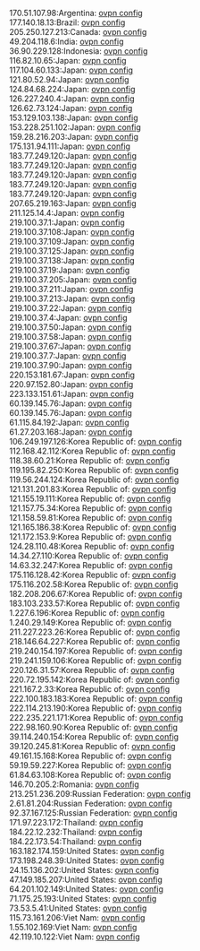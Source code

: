 170.51.107.98:Argentina: [ovpn config](vpn/170_51_107_98.ovpn)  
177.140.18.13:Brazil: [ovpn config](vpn/177_140_18_13.ovpn)  
205.250.127.213:Canada: [ovpn config](vpn/205_250_127_213.ovpn)  
49.204.118.6:India: [ovpn config](vpn/49_204_118_6.ovpn)  
36.90.229.128:Indonesia: [ovpn config](vpn/36_90_229_128.ovpn)  
116.82.10.65:Japan: [ovpn config](vpn/116_82_10_65.ovpn)  
117.104.60.133:Japan: [ovpn config](vpn/117_104_60_133.ovpn)  
121.80.52.94:Japan: [ovpn config](vpn/121_80_52_94.ovpn)  
124.84.68.224:Japan: [ovpn config](vpn/124_84_68_224.ovpn)  
126.227.240.4:Japan: [ovpn config](vpn/126_227_240_4.ovpn)  
126.62.73.124:Japan: [ovpn config](vpn/126_62_73_124.ovpn)  
153.129.103.138:Japan: [ovpn config](vpn/153_129_103_138.ovpn)  
153.228.251.102:Japan: [ovpn config](vpn/153_228_251_102.ovpn)  
159.28.216.203:Japan: [ovpn config](vpn/159_28_216_203.ovpn)  
175.131.94.111:Japan: [ovpn config](vpn/175_131_94_111.ovpn)  
183.77.249.120:Japan: [ovpn config](vpn/183_77_249_120.ovpn)  
183.77.249.120:Japan: [ovpn config](vpn/183_77_249_120.ovpn)  
183.77.249.120:Japan: [ovpn config](vpn/183_77_249_120.ovpn)  
183.77.249.120:Japan: [ovpn config](vpn/183_77_249_120.ovpn)  
183.77.249.120:Japan: [ovpn config](vpn/183_77_249_120.ovpn)  
207.65.219.163:Japan: [ovpn config](vpn/207_65_219_163.ovpn)  
211.125.14.4:Japan: [ovpn config](vpn/211_125_14_4.ovpn)  
219.100.37.1:Japan: [ovpn config](vpn/219_100_37_1.ovpn)  
219.100.37.108:Japan: [ovpn config](vpn/219_100_37_108.ovpn)  
219.100.37.109:Japan: [ovpn config](vpn/219_100_37_109.ovpn)  
219.100.37.125:Japan: [ovpn config](vpn/219_100_37_125.ovpn)  
219.100.37.138:Japan: [ovpn config](vpn/219_100_37_138.ovpn)  
219.100.37.19:Japan: [ovpn config](vpn/219_100_37_19.ovpn)  
219.100.37.205:Japan: [ovpn config](vpn/219_100_37_205.ovpn)  
219.100.37.211:Japan: [ovpn config](vpn/219_100_37_211.ovpn)  
219.100.37.213:Japan: [ovpn config](vpn/219_100_37_213.ovpn)  
219.100.37.22:Japan: [ovpn config](vpn/219_100_37_22.ovpn)  
219.100.37.4:Japan: [ovpn config](vpn/219_100_37_4.ovpn)  
219.100.37.50:Japan: [ovpn config](vpn/219_100_37_50.ovpn)  
219.100.37.58:Japan: [ovpn config](vpn/219_100_37_58.ovpn)  
219.100.37.67:Japan: [ovpn config](vpn/219_100_37_67.ovpn)  
219.100.37.7:Japan: [ovpn config](vpn/219_100_37_7.ovpn)  
219.100.37.90:Japan: [ovpn config](vpn/219_100_37_90.ovpn)  
220.153.181.67:Japan: [ovpn config](vpn/220_153_181_67.ovpn)  
220.97.152.80:Japan: [ovpn config](vpn/220_97_152_80.ovpn)  
223.133.151.61:Japan: [ovpn config](vpn/223_133_151_61.ovpn)  
60.139.145.76:Japan: [ovpn config](vpn/60_139_145_76.ovpn)  
60.139.145.76:Japan: [ovpn config](vpn/60_139_145_76.ovpn)  
61.115.84.192:Japan: [ovpn config](vpn/61_115_84_192.ovpn)  
61.27.203.168:Japan: [ovpn config](vpn/61_27_203_168.ovpn)  
106.249.197.126:Korea Republic of: [ovpn config](vpn/106_249_197_126.ovpn)  
112.168.42.112:Korea Republic of: [ovpn config](vpn/112_168_42_112.ovpn)  
118.38.60.21:Korea Republic of: [ovpn config](vpn/118_38_60_21.ovpn)  
119.195.82.250:Korea Republic of: [ovpn config](vpn/119_195_82_250.ovpn)  
119.56.244.124:Korea Republic of: [ovpn config](vpn/119_56_244_124.ovpn)  
121.131.201.83:Korea Republic of: [ovpn config](vpn/121_131_201_83.ovpn)  
121.155.19.111:Korea Republic of: [ovpn config](vpn/121_155_19_111.ovpn)  
121.157.75.34:Korea Republic of: [ovpn config](vpn/121_157_75_34.ovpn)  
121.158.59.81:Korea Republic of: [ovpn config](vpn/121_158_59_81.ovpn)  
121.165.186.38:Korea Republic of: [ovpn config](vpn/121_165_186_38.ovpn)  
121.172.153.9:Korea Republic of: [ovpn config](vpn/121_172_153_9.ovpn)  
124.28.110.48:Korea Republic of: [ovpn config](vpn/124_28_110_48.ovpn)  
14.34.27.110:Korea Republic of: [ovpn config](vpn/14_34_27_110.ovpn)  
14.63.32.247:Korea Republic of: [ovpn config](vpn/14_63_32_247.ovpn)  
175.116.128.42:Korea Republic of: [ovpn config](vpn/175_116_128_42.ovpn)  
175.116.202.58:Korea Republic of: [ovpn config](vpn/175_116_202_58.ovpn)  
182.208.206.67:Korea Republic of: [ovpn config](vpn/182_208_206_67.ovpn)  
183.103.233.57:Korea Republic of: [ovpn config](vpn/183_103_233_57.ovpn)  
1.227.6.196:Korea Republic of: [ovpn config](vpn/1_227_6_196.ovpn)  
1.240.29.149:Korea Republic of: [ovpn config](vpn/1_240_29_149.ovpn)  
211.227.223.26:Korea Republic of: [ovpn config](vpn/211_227_223_26.ovpn)  
218.146.64.227:Korea Republic of: [ovpn config](vpn/218_146_64_227.ovpn)  
219.240.154.197:Korea Republic of: [ovpn config](vpn/219_240_154_197.ovpn)  
219.241.159.106:Korea Republic of: [ovpn config](vpn/219_241_159_106.ovpn)  
220.126.31.57:Korea Republic of: [ovpn config](vpn/220_126_31_57.ovpn)  
220.72.195.142:Korea Republic of: [ovpn config](vpn/220_72_195_142.ovpn)  
221.167.2.33:Korea Republic of: [ovpn config](vpn/221_167_2_33.ovpn)  
222.100.183.183:Korea Republic of: [ovpn config](vpn/222_100_183_183.ovpn)  
222.114.213.190:Korea Republic of: [ovpn config](vpn/222_114_213_190.ovpn)  
222.235.221.171:Korea Republic of: [ovpn config](vpn/222_235_221_171.ovpn)  
222.98.160.90:Korea Republic of: [ovpn config](vpn/222_98_160_90.ovpn)  
39.114.240.154:Korea Republic of: [ovpn config](vpn/39_114_240_154.ovpn)  
39.120.245.81:Korea Republic of: [ovpn config](vpn/39_120_245_81.ovpn)  
49.161.15.168:Korea Republic of: [ovpn config](vpn/49_161_15_168.ovpn)  
59.19.59.227:Korea Republic of: [ovpn config](vpn/59_19_59_227.ovpn)  
61.84.63.108:Korea Republic of: [ovpn config](vpn/61_84_63_108.ovpn)  
146.70.205.2:Romania: [ovpn config](vpn/146_70_205_2.ovpn)  
213.251.236.209:Russian Federation: [ovpn config](vpn/213_251_236_209.ovpn)  
2.61.81.204:Russian Federation: [ovpn config](vpn/2_61_81_204.ovpn)  
92.37.167.125:Russian Federation: [ovpn config](vpn/92_37_167_125.ovpn)  
171.97.223.172:Thailand: [ovpn config](vpn/171_97_223_172.ovpn)  
184.22.12.232:Thailand: [ovpn config](vpn/184_22_12_232.ovpn)  
184.22.173.54:Thailand: [ovpn config](vpn/184_22_173_54.ovpn)  
163.182.174.159:United States: [ovpn config](vpn/163_182_174_159.ovpn)  
173.198.248.39:United States: [ovpn config](vpn/173_198_248_39.ovpn)  
24.15.136.202:United States: [ovpn config](vpn/24_15_136_202.ovpn)  
47.149.185.207:United States: [ovpn config](vpn/47_149_185_207.ovpn)  
64.201.102.149:United States: [ovpn config](vpn/64_201_102_149.ovpn)  
71.175.25.193:United States: [ovpn config](vpn/71_175_25_193.ovpn)  
73.53.5.41:United States: [ovpn config](vpn/73_53_5_41.ovpn)  
115.73.161.206:Viet Nam: [ovpn config](vpn/115_73_161_206.ovpn)  
1.55.102.169:Viet Nam: [ovpn config](vpn/1_55_102_169.ovpn)  
42.119.10.122:Viet Nam: [ovpn config](vpn/42_119_10_122.ovpn)  
